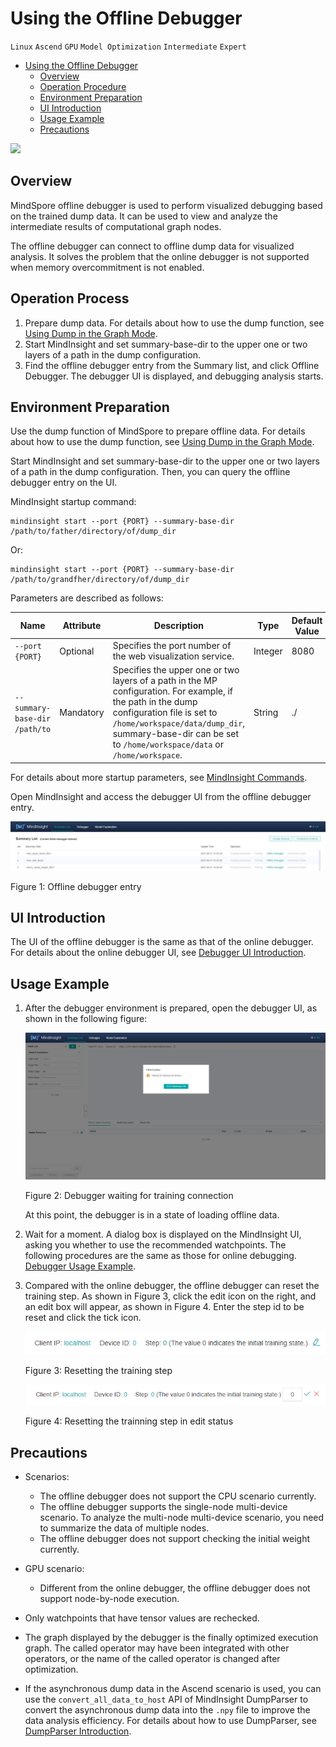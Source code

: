 ﻿# Using the Offline Debugger

`Linux` `Ascend` `GPU` `Model Optimization` `Intermediate` `Expert`

<!-- TOC -->

- [Using the Offline Debugger](#use-offline-debugger)
    - [Overview](#overview)
    - [Operation Procedure](#operation-procedure)
    - [Environment Preparation](#environment-preparation)
    - [UI Introduction](#ui-introduction)
    - [Usage Example](#usage-example)
    - [Precautions](#precautions)

<!-- /TOC -->

<a href="https://gitee.com/mindspore/docs/blob/master/tutorials/training/source_en/advanced_use/debugger_offline.md" target="_blank"><img src="https://gitee.com/mindspore/docs/raw/master/resource/_static/logo_source.png"></a>

## Overview

MindSpore offline debugger is used to perform visualized debugging based on the trained dump data. It can be used to view and analyze the intermediate results of computational graph nodes.

The offline debugger can connect to offline dump data for visualized analysis. It solves the problem that the online debugger is not supported when memory overcommitment is not enabled.

## Operation Process

1. Prepare dump data. For details about how to use the dump function, see [Using Dump in the Graph Mode](https://www.mindspore.cn/tutorial/training/en/master/advanced_use/dump_in_graph_mode.html).
2. Start MindInsight and set summary-base-dir to the upper one or two layers of a path in the dump configuration.
3. Find the offline debugger entry from the Summary list, and click Offline Debugger. The debugger UI is displayed, and debugging analysis starts.

## Environment Preparation

Use the dump function of MindSpore to prepare offline data. For details about how to use the dump function, see [Using Dump in the Graph Mode](https://www.mindspore.cn/tutorial/training/en/master/advanced_use/dump_in_graph_mode.html).

Start MindInsight and set summary-base-dir to the upper one or two layers of a path in the dump configuration. Then, you can query the offline debugger entry on the UI.

MindInsight startup command:

```text
mindinsight start --port {PORT} --summary-base-dir /path/to/father/directory/of/dump_dir
```

Or:

```text
mindinsight start --port {PORT} --summary-base-dir /path/to/grandfher/directory/of/dump_dir
```

Parameters are described as follows:

|Name|Attribute|Description|Type|Default Value|Range|
|---|---|---|---|---|---|
|`--port {PORT}`|Optional|Specifies the port number of the web visualization service.|Integer|8080|1–65535|
|`--summary-base-dir /path/to`|Mandatory|Specifies the upper one or two layers of a path in the MP configuration. For example, if the path in the dump configuration file is set to `/home/workspace/data/dump_dir`, summary-base-dir can be set to `/home/workspace/data` or `/home/workspace`.|String|./|-|

For details about more startup parameters, see [MindInsight Commands](https://www.mindspore.cn/tutorial/training/en/master/advanced_use/mindinsight_commands.html).

Open MindInsight and access the debugger UI from the offline debugger entry.

![debugger_offline_entry](images/debugger_offline_entry.png)

Figure 1: Offline debugger entry

## UI Introduction

The UI of the offline debugger is the same as that of the online debugger. For details about the online debugger UI, see [Debugger UI Introduction](https://www.mindspore.cn/tutorial/training/en/master/advanced_use/debugger.html#debugger-ui-introduction).

## Usage Example

1. After the debugger environment is prepared, open the debugger UI, as shown in the following figure:

    ![debugger_waiting](images/debugger_offline_waiting.png)

    Figure 2: Debugger waiting for training connection

    At this point, the debugger is in a state of loading offline data.

2. Wait for a moment. A dialog box is displayed on the MindInsight UI, asking you whether to use the recommended watchpoints. The following procedures are the same as those for online debugging. [Debugger Usage Example](https://www.mindspore.cn/tutorial/training/en/master/advanced_use/debugger.html#debugger-usage-example).

3. Compared with the online debugger, the offline debugger can reset the training step. As shown in Figure 3, click the edit icon on the right, and an edit box will appear, as shown in Figure 4. Enter the step id to be reset and click the tick icon.

   ![debugger_offline_reset](images/debugger_offline_reset.png)

   Figure 3: Resetting the training step

   ![debugger_offline_edit](images/debugger_offline_edit.png)

   Figure 4: Resetting the trainning step in edit status

## Precautions

- Scenarios:
    - The offline debugger does not support the CPU scenario currently.
    - The offline debugger supports the single-node multi-device scenario. To analyze the multi-node multi-device scenario, you need to summarize the data of multiple nodes.
    - The offline debugger does not support checking the initial weight currently.

- GPU scenario:
    - Different from the online debugger, the offline debugger does not support node-by-node execution.

- Only watchpoints that have tensor values are rechecked.
- The graph displayed by the debugger is the finally optimized execution graph. The called operator may have been integrated with other operators, or the name of the called operator is changed after optimization.
- If the asynchronous dump data in the Ascend scenario is used, you can use the `convert_all_data_to_host` API of MindInsight DumpParser to convert the asynchronous dump data into the `.npy` file to improve the data analysis efficiency. For details about how to use DumpParser, see [DumpParser Introduction](https://gitee.com/mindspore/mindinsight/tree/master/mindinsight/parser).
